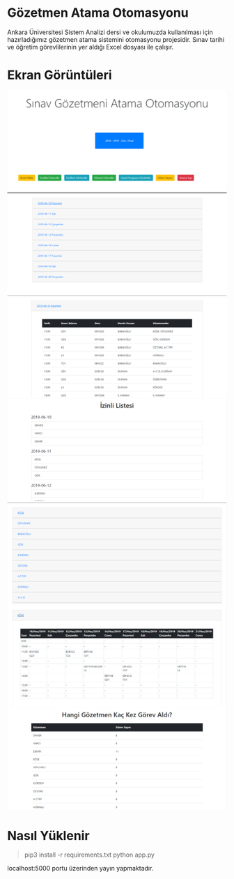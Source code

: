 # Gözetmen Atama Otomasyonu
Ankara Üniversitesi Sistem Analizi dersi ve okulumuzda kullanılması için hazırladığımız gözetmen atama sistemini otomasyonu projesidir. Sınav tarihi ve öğretim görevlilerinin yer aldığı Excel dosyası ile çalışır.
# Ekran Görüntüleri
![anasayfa](https://raw.githubusercontent.com/b3rkaydem1r/gozetmen-atama-otomasyonu/master/github-images/screenshot-1.png)
![genel program](https://raw.githubusercontent.com/b3rkaydem1r/gozetmen-atama-otomasyonu/master/github-images/screenshot-2.png)
![genel program](https://raw.githubusercontent.com/b3rkaydem1r/gozetmen-atama-otomasyonu/master/github-images/screenshot-3.png)
![izinli listesi](https://raw.githubusercontent.com/b3rkaydem1r/gozetmen-atama-otomasyonu/master/github-images/screenshot-4.png)
![program](https://raw.githubusercontent.com/b3rkaydem1r/gozetmen-atama-otomasyonu/master/github-images/screenshot-5.png)
![program](https://raw.githubusercontent.com/b3rkaydem1r/gozetmen-atama-otomasyonu/master/github-images/screenshot-6.png)
![kaç kez görev aldı](https://raw.githubusercontent.com/b3rkaydem1r/gozetmen-atama-otomasyonu/master/github-images/screenshot-7.png)
# Nasıl Yüklenir

> pip3 install -r requirements.txt
> python app.py

localhost:5000 portu üzerinden yayın yapmaktadır.